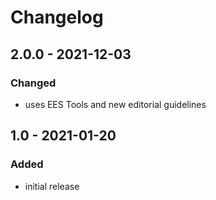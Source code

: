 # Changelog

## 2.0.0 - 2021-12-03

### Changed

- uses EES Tools and new editorial guidelines


## 1.0 - 2021-01-20

### Added

- initial release
